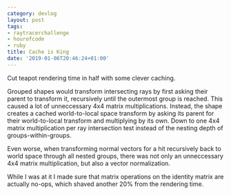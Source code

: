 ```yaml
---
category: devlog
layout: post
tags:
- raytracerchallenge
- hourofcode
- ruby
title: Cache is King
date: '2019-01-06T20:46:24+01:00'
---
```

Cut teapot rendering time in half with some clever caching.

Grouped shapes would transform intersecting rays by first asking their parent to transform it, recursively until the outermost group is reached. This caused a lot of unneccessary 4x4 matrix multiplications. Instead, the shape creates a cached  world-to-local space transform by asking its parent for their world-to-local transform and multiplying by its own. Down to one 4x4 matrix multiplication per ray intersection test instead of the nesting depth of groups-within-groups.

Even worse, when transforming normal vectors for a hit recursively back to world space through all nested groups, there was not only an unneccessary 4x4 matrix multiplication, but also a vector normalization.

While I was at it I made sure that matrix operations on the identity matrix are actually no-ops, which shaved another 20% from the rendering time.
